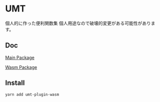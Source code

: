 # UMT

個人的に作った便利関数集
個人用途なので破壊的変更がある可能性があります。

## Doc

[Main Package](./main/doc/index.md)

[Wasm Package](./wasm/doc/index.md)

## Install

```bash
yarn add umt-plugin-wasm
```
